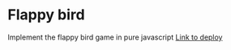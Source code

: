 # Flappy bird
Implement the flappy bird game in pure javascript
[Link to deploy](https://radonevsky.github.io/flappy-bird/)
